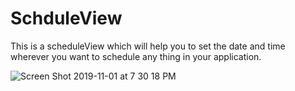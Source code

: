 # SchduleView

This is a scheduleView which will help you to set the date and time wherever you want to schedule any thing in your application.

![Screen Shot 2019-11-01 at 7 30 18 PM](https://user-images.githubusercontent.com/26045258/68031854-490c6880-fcde-11e9-8fd7-c5833af75108.png)
